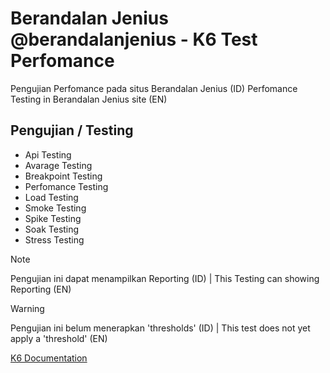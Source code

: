 # Berandalan Jenius @berandalanjenius - K6 Test Perfomance
Pengujian Perfomance pada situs Berandalan Jenius (ID)
Perfomance Testing in Berandalan Jenius site (EN)

## Pengujian / Testing
- Api Testing
- Avarage Testing
- Breakpoint Testing
- Perfomance Testing
- Load Testing
- Smoke Testing
- Spike Testing
- Soak Testing
- Stress Testing

> [!NOTE]
> Pengujian ini dapat menampilkan Reporting (ID) | This Testing can showing Reporting (EN)

> [!WARNING]
> Pengujian ini belum menerapkan 'thresholds' (ID) | This test does not yet apply a 'threshold' (EN)

[K6 Documentation](https://grafana.com/docs/k6/latest/)

